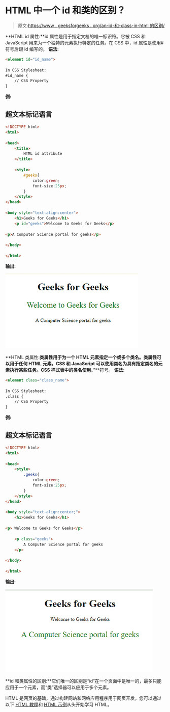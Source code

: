 # HTML 中一个 id 和类的区别？

> 原文:[https://www . geeksforgeeks . org/an-id-和-class-in-html 的区别/](https://www.geeksforgeeks.org/difference-between-an-id-and-class-in-html/)

**HTML id 属性:**id 属性是用于指定文档的唯一标识符。它被 CSS 和 JavaScript 用来为一个独特的元素执行特定的任务。在 CSS 中，id 属性是使用#符号后跟 id 编写的。
**语法:**

```html
<element id="id_name">

In CSS Stylesheet:
#id_name {
    // CSS Property
}
```

**例:**

## 超文本标记语言

```html
<!DOCTYPE html>
<html>

<head>
    <title>
        HTML id attribute
    </title>

    <style>
        #geeks{
            color:green;
            font-size:25px;
        }
    </style>
</head>

<body style="text-align:center">
    <h1>Geeks for Geeks</h1>
    <p id="geeks">Welcome to Geeks for Geeks</p>

<p>A Computer Science portal for geeks</p>

</body>

</html>                    
```

**输出:**

![](img/fd54d672b876aad93824d9c071c89bd3.png)

**HTML 类属性:**类属性用于为一个 HTML 元素指定一个或多个类名。类属性可以用于任何 HTML 元素。CSS 和 JavaScript 可以使用类名为具有指定类名的元素执行某些任务。CSS 样式表中的类名使用**。”**符号。
**语法:**

```html
<element class="class_name">

In CSS Stylesheet:
.class {
    // CSS Property
}
```

**例:**

## 超文本标记语言

```html
<!DOCTYPE html>
<html>

<head>
    <style>
        .geeks{
            color:green;
            font-size:25px;
        }
    </style>
</head>

<body style="text-align:center;">
    <h1>Geeks for Geeks</h1>

<p> Welcome to Geeks for Geeks</p>

    <p class="geeks">
        A Computer Science portal for geeks
    </p>

</body>

</html>                    
```

**输出:**

![](img/efa85cbe73aad358da377887fd82662a.png)

**id 和类属性的区别:**它们唯一的区别是“id”在一个页面中是唯一的，最多只能应用于一个元素，而“类”选择器可以应用于多个元素。

HTML 是网页的基础，通过构建网站和网络应用程序用于网页开发。您可以通过以下 [HTML 教程](https://www.geeksforgeeks.org/html-tutorials/)和 [HTML 示例](https://www.geeksforgeeks.org/html-examples/)从头开始学习 HTML。